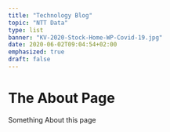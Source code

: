 ```yaml
---
title: "Technology Blog"
topic: "NTT Data"
type: list
banner: "KV-2020-Stock-Home-WP-Covid-19.jpg"
date: 2020-06-02T09:04:54+02:00
emphasized: true
draft: false
---
```


# The About Page

Something About this page